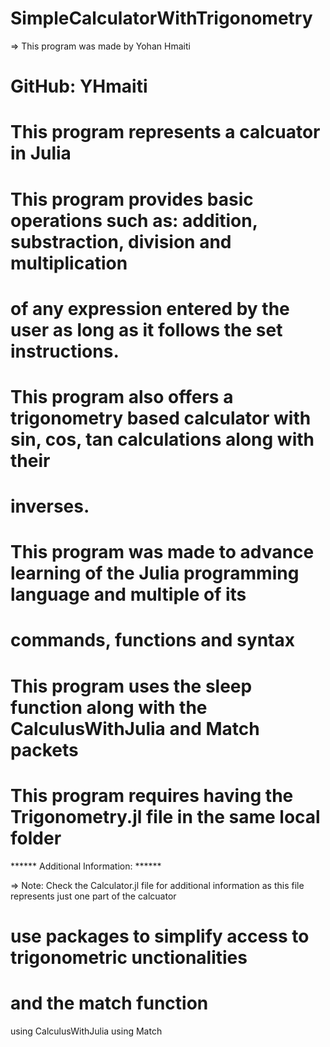 # SimpleCalculatorWithTrigonometry


=> This program was made by Yohan Hmaiti
# GitHub: YHmaiti

# This program represents a calcuator in Julia

# This program provides basic operations such as: addition, substraction, division and multiplication
# of any expression entered by the user as long as it follows the set instructions.
# This program also offers a trigonometry based calculator with sin, cos, tan calculations along with their
# inverses.

# This program was made to advance learning of the Julia programming language and multiple of its 
# commands, functions and syntax

# This program uses the sleep function along with the CalculusWithJulia and Match packets
# This program requires having the Trigonometry.jl file in the same local folder

****** Additional Information: ******

=> Note: Check the Calculator.jl file for additional information as this file represents 
         just one part of the calcuator

# use packages to simplify access to trigonometric unctionalities 
# and the match function

using CalculusWithJulia
using Match
